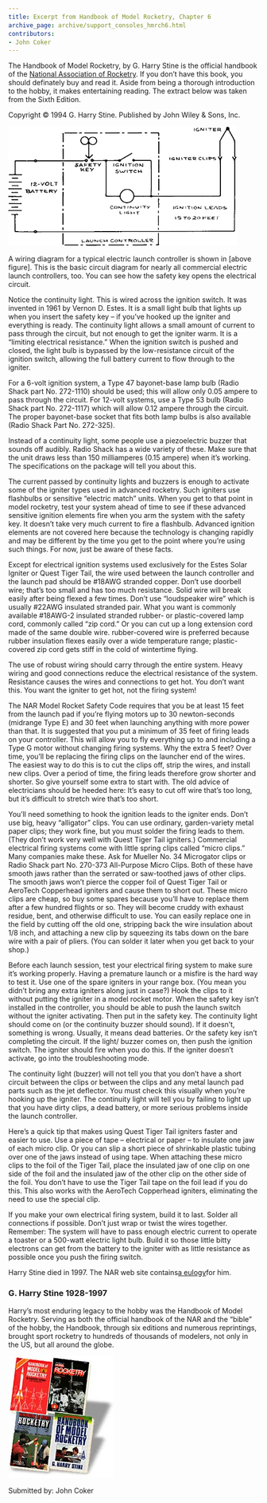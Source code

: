 ```yaml
---
title: Excerpt from Handbook of Model Rocketry, Chapter 6
archive_page: archive/support_consoles_hmrch6.html
contributors:
- John Coker
---
```

The Handbook of Model Rocketry, by G. Harry Stine is the official handbook of the [National Association of Rocketry](http://www.nar.org). If you don’t have this book, you should definately buy and read it. Aside from being a thorough introduction to the hobby, it makes entertaining reading. The extract below was taken from the Sixth Edition.

Copyright © 1994 G. Harry Stine. Published by John Wiley & Sons, Inc.

![](/images/circuit.gif)

A wiring diagram for a typical electric launch controller is shown in [above figure]. This is the basic circuit diagram for nearly all commercial electric launch controllers, too. You can see how the safety key opens the electrical circuit.

Notice the continuity light. This is wired across the ignition switch. It was invented in 1961 by Vernon D. Estes. It is a small light bulb that lights up when you insert the safety key – if you’ve hooked up the igniter and everything is ready. The continuity light allows a small amount of current to pass through the circuit, but not enough to get the igniter warm. It is a “limiting electrical resistance.” When the ignition switch is pushed and closed, the light bulb is bypassed by the low-resistance circuit of the ignition switch, allowing the full battery current to flow through to the igniter.

For a 6-volt ignition system, a Type 47 bayonet-base lamp bulb (Radio Shack part No. 272-1110) should be used; this will allow only 0.05 ampere to pass through the circuit. For 12-volt systems, use a Type 53 bulb (Radio Shack part No. 272-1117) which will allow 0.12 ampere through the circuit. The proper bayonet-base socket that fits both lamp bulbs is also available (Radio Shack Part No. 272-325).

Instead of a continuity light, some people use a piezoelectric buzzer that sounds off audibly. Radio Shack has a wide variety of these. Make sure that the unit draws less than 150 milliamperes (0.15 ampere) when it’s working. The specifications on the package will tell you about this.

The current passed by continuity lights and buzzers is enough to activate some of the igniter types used in advanced rocketry. Such igniters use flashbulbs or sensitive “electric match” units. When you get to that point in model rocketry, test your system ahead of time to see if these advanced sensitive ignition elements fire when you arm the system with the safety key. It doesn’t take very much current to fire a flashbulb. Advanced ignition elements are not covered here because the technology is changing rapidly and may be different by the time you get to the point where you’re using such things. For now, just be aware of these facts.

Except for electrical ignition systems used exclusively for the Estes Solar Igniter or Quest Tiger Tail, the wire used between the launch controller and the launch pad should be #18AWG stranded copper. Don’t use doorbell wire; that’s too small and has too much resistance. Solid wire will break easily after being flexed a few times. Don’t use “loudspeaker wire” which is usually #22AWG insulated stranded pair. What you want is commonly available #18AWG-2 insulated stranded rubber- or plastic-covered lamp cord, commonly called “zip cord.” Or you can cut up a long extension cord made of the same double wire. rubber-covered wire is preferred because rubber insulation flexes easily over a wide temperature range; plastic-covered zip cord gets stiff in the cold of wintertime flying.

The use of robust wiring should carry through the entire system. Heavy wiring and good connections reduce the electrical resistance of the system. Resistance causes the wires and connections to get hot. You don’t want this. You want the igniter to get hot, not the firing system!

The NAR Model Rocket Safety Code requires that you be at least 15 feet from the launch pad if you’re flying motors up to 30 newton-seconds (midrange Type E) and 30 feet when launching anything with more power than that. It is suggested that you put a minimum of 35 feet of firing leads on your controller. This will allow you to fly everything up to and including a Type G motor without changing firing systems. Why the extra 5 feet? Over time, you’ll be replacing the firing clips on the launcher end of the wires. The easiest way to do this is to cut the clips off, strip the wires, and install new clips. Over a period of time, the firing leads therefore grow shorter and shorter. So give yourself some extra to start with. The old advice of electricians should be heeded here: It’s easy to cut off wire that’s too long, but it’s difficult to stretch wire that’s too short.

You’ll need something to hook the ignition leads to the igniter ends. Don’t use big, heavy “alligator” clips. You can use ordinary, garden-variety metal paper clips; they work fine, but you must solder the firing leads to them. (They don’t work very well with Quest Tiger Tail igniters.) Commercial electrical firing systems come with little spring clips called “micro clips.” Many companies make these. Ask for Mueller No. 34 Microgator clips or Radio Shack part No. 270-373 All-Purpose Micro Clips. Both of these have smooth jaws rather than the serrated or saw-toothed jaws of other clips. The smooth jaws won’t pierce the copper foil of Quest Tiger Tail or AeroTech Copperhead igniters and cause them to short out. These micro clips are cheap, so buy some spares because you’ll have to replace them after a few hundred flights or so. They will become cruddy with exhaust residue, bent, and otherwise difficult to use. You can easily replace one in the field by cutting off the old one, stripping back the wire insulation about 1/8 inch, and attaching a new clip by squeezing its tabs down on the bare wire with a pair of pliers. (You can solder it later when you get back to your shop.)

Before each launch session, test your electrical firing system to make sure it’s working properly. Having a premature launch or a misfire is the hard way to test it. Use one of the spare igniters in your range box. (You mean you didn’t bring any extra igniters along just in case?) Hook the clips to it without putting the igniter in a model rocket motor. When the safety key isn’t installed in the controller, you should be able to push the launch switch without the igniter activating. Then put in the safety key. The continuity light should come on (or the continuity buzzer should sound). If it doesn’t, something is wrong. Usually, it means dead batteries. Or the safety key isn’t completing the circuit. If the light/ buzzer comes on, then push the ignition switch. The igniter should fire when you do this. If the igniter doesn’t activate, go into the troubleshooting mode.

The continuity light (buzzer) will not tell you that you don’t have a short circuit between the clips or between the clips and any metal launch pad parts such as the jet deflector. You must check this visually when you’re hooking up the igniter. The continuity light will tell you by failing to light up that you have dirty clips, a dead battery, or more serious problems inside the launch controller.

Here’s a quick tip that makes using Quest Tiger Tail igniters faster and easier to use. Use a piece of tape – electrical or paper – to insulate one jaw of each micro clip. Or you can slip a short piece of shrinkable plastic tubing over one of the jaws instead of using tape. When attaching these micro clips to the foil of the Tiger Tail, place the insulated jaw of one clip on one side of the foil and the insulated jaw of the other clip on the other side of the foil. You don’t have to use the Tiger Tail tape on the foil lead if you do this. This also works with the AeroTech Copperhead igniters, eliminating the need to use the special clip.

If you make your own electrical firing system, build it to last. Solder all connections if possible. Don’t just wrap or twist the wires together. Remember: The system will have to pass enough electric current to operate a toaster or a 500-watt electric light bulb. Build it so those little bitty electrons can get from the battery to the igniter with as little resistance as possible once you push the firing switch.

Harry Stine died in 1997. The NAR web site contains[a eulogy](http://www.nar.org/NARstine.html)for him.

### G. Harry Stine 1928-1997

Harry’s most enduring legacy to the hobby was the Handbook of Model Rocketry. Serving as both the official handbook of the NAR and the “bible” of the hobby, the Handbook, through six editions and numerous reprintings, brought sport rocketry to hundreds of thousands of modelers, not only in the US, but all around the globe.

![](/images/4handbks.jpg)

Submitted by: John Coker

